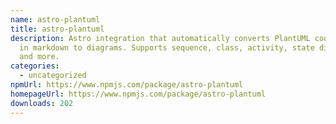 ```yaml
---
name: astro-plantuml
title: astro-plantuml
description: Astro integration that automatically converts PlantUML code blocks
  in markdown to diagrams. Supports sequence, class, activity, state diagrams
  and more.
categories:
  - uncategorized
npmUrl: https://www.npmjs.com/package/astro-plantuml
homepageUrl: https://www.npmjs.com/package/astro-plantuml
downloads: 202
---
```

